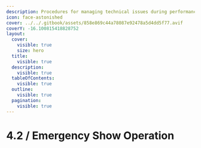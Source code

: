 ```yaml
---
description: Procedures for managing technical issues during performances
icon: face-astonished
cover: ../../.gitbook/assets/858e869c44a78087e92478a5d4dd5f77.avif
coverY: -16.100815418828752
layout:
  cover:
    visible: true
    size: hero
  title:
    visible: true
  description:
    visible: true
  tableOfContents:
    visible: true
  outline:
    visible: true
  pagination:
    visible: true
---
```


# 4.2 / Emergency Show Operation

